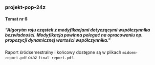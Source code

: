 ### projekt-pop-24z

#### Temat nr 6

##### "Algorytm roju cząstek z modyfikacjami dotyczącymi współczynnika bezwładności. Modyfikacja powinna polegać na opracowaniu np. propozycji dynamicznej wartości współczynnika."

Raport śródsemestralny i końcowy dostępne są w plikach `midsem-report.pdf` oraz `final-report.pdf`.

